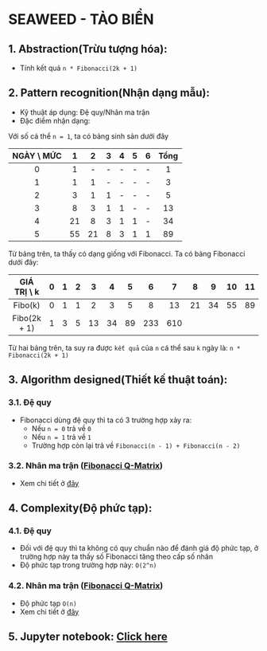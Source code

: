# SEAWEED - TẢO BIỂN

## 1. Abstraction(Trừu tượng hóa):
- Tính kết quả `n * Fibonacci(2k + 1)`

## 2. Pattern recognition(Nhận dạng mẫu):
- Kỹ thuật áp dụng: Đệ quy/Nhân ma trận
- Đặc điểm nhận dạng:

Với số cá thể `n = 1`, ta có bảng sinh sản dưới đây
   
| NGÀY \ MỨC |  1  |  2  |  3  |  4  |  5  |  6  |  Tổng  |
|:----------:|:---:|:---:|:---:|:---:|:---:|:---:|:------:|
|      0     |  1  |  -  |  -  |  -  |  -  |  -  |    1   |
|      1     |  1  |  1  |  -  |  -  |  -  |  -  |    3   |
|      2     |  3  |  1  |  1  |  -  |  -  |  -  |    5   |
|      3     |  8  |  3  |  1  |  1  |  -  |  -  |   13   |
|      4     | 21  |  8  |  3  |  1  |  1  |  -  |   34   |
|      5     | 55  | 21  |  8  |  3  |  1  |  1  |   89   |

Từ bảng trên, ta thấy có dạng giống với Fibonacci. Ta có bảng Fibonacci dưới đây:
  
|  GIÁ TRỊ \ k |  0  |  1  |  2  |  3  |  4  |  5  |  6  |  7  |  8  |  9  |  10  |  11  |
|:------------:|:---:|:---:|:---:|:---:|:---:|:---:|:---:|:---:|:---:|:---:|:----:|:----:|
|    Fibo(k)   |  0  |  1  |  1  |  2  |  3  |  5  |  8  |  13 |  21 |  34 |  55  |  89  |
| Fibo(2k + 1) |  1  |  3  |  5  | 13  | 34  |  89 | 233 | 610 |     |     |      |      |

Từ hai bảng trên, ta suy ra được `kết quả` của `n` cá thể sau `k` ngày là: `n * Fibonacci(2k + 1)`
## 3. Algorithm designed(Thiết kế thuật toán):
### 3.1. Đệ quy
- Fibonacci dùng đệ quy thì ta có 3 trường hợp xảy ra:
  - Nếu `n = 0` trả về `0`
  - Nếu `n = 1` trả về `1`
  - Trường hợp còn lại trả về `Fibonacci(n - 1) + Fibonacci(n - 2)`
### 3.2. Nhân ma trận ([Fibonacci Q-Matrix](https://mathworld.wolfram.com/FibonacciQ-Matrix.html))
- Xem chi tiết ở [đây](./SEAWEED.ipynb)
  
## 4. Complexity(Độ phức tạp):
### 4.1. Đệ quy
- Đối với đệ quy thì ta không có quy chuẩn nào để đánh giá độ phức tạp, ở trường hợp này ta thấy số Fibonacci tăng theo cấp số nhân
- Độ phức tạp trong trường hợp này: `O(2^n)`
### 4.2. Nhân ma trận ([Fibonacci Q-Matrix](https://mathworld.wolfram.com/FibonacciQ-Matrix.html))
- Độ phức tạp `O(n)`
- Xem chi tiết ở [đây](./SEAWEED.ipynb)

## 5. Jupyter notebook: [Click here](./SEAWEED.ipynb)
